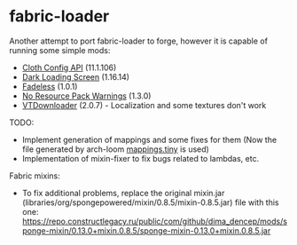 fabric-loader
===========

Another attempt to port fabric-loader to forge, however it is capable of running some simple mods:
- [Cloth Config API](https://modrinth.com/mod/cloth-config/version/11.1.106+fabric) (11.1.106)
- [Dark Loading Screen](https://modrinth.com/mod/dark-loading-screen/version/1.6.14) (1.16.14)
- [Fadeless](https://modrinth.com/mod/fadeless/version/1.0.1) (1.0.1)
- [No Resource Pack Warnings](https://modrinth.com/mod/no-resource-pack-warnings/version/1.3.0) (1.3.0)
- [VTDownloader](https://modrinth.com/mod/vtdownloader/version/2.0.7+1.20.1) (2.0.7) - Localization and some textures don't work

TODO:
- Implement generation of mappings and some fixes for them (Now the file generated by arch-loom [mappings.tiny](https://github.com/dimadencep/fabric-loader/tree/master/minecraft/src/main/resources/mappings/mappings.tiny) is used)
- Implementation of mixin-fixer to fix bugs related to lambdas, etc.

Fabric mixins:
- To fix additional problems, replace the original mixin.jar (libraries/org/spongepowered/mixin/0.8.5/mixin-0.8.5.jar) file with this one: https://repo.constructlegacy.ru/public/com/github/dima_dencep/mods/sponge-mixin/0.13.0+mixin.0.8.5/sponge-mixin-0.13.0+mixin.0.8.5.jar